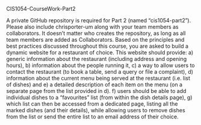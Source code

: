 CIS1054-CourseWork-Part2

A private GitHub repository is required for Part 2 (named “cis1054-part2”). Please also include chrisporter-um along with your team members as collaborators. It doesn’t matter who creates the repository, as long as all team members are added as Collaborators.
Based on the principles and best practices discussed throughout this course, you are asked to build a dynamic website for a restaurant of choice. This website should provide:
a) generic information about the restaurant (including address and opening hours),
b) information about the people running it,
c) a way to allow users to contact the restaurant (to book a table, send a query or file a complaint),
d) information about the current menu being served at the restaurant (i.e. list of dishes) and
e) a detailed description of each item on the menu (on a separate page from the list provided in d).
f) users should be able to add individual dishes to a “favourites” list (from within the dish details page),
g) which list can then be accessed from a dedicated page, listing all the marked dishes (and their details), while allowing users to remove dishes from the list or send the entire list to an email address of their choice.
